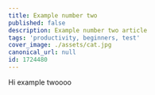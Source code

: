 ```yaml
---
title: Example number two
published: false
description: Example number two article
tags: 'productivity, beginners, test'
cover_image: ./assets/cat.jpg
canonical_url: null
id: 1724480
---
```


Hi example twoooo
